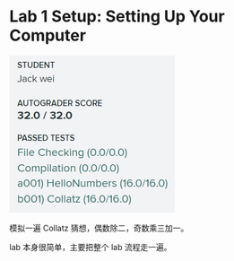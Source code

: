 # Lab 1 Setup: Setting Up Your Computer

![](image/2-lab1/1640594464414.png)

模拟一遍 Collatz 猜想，偶数除二，奇数乘三加一。

lab 本身很简单，主要把整个 lab 流程走一遍。